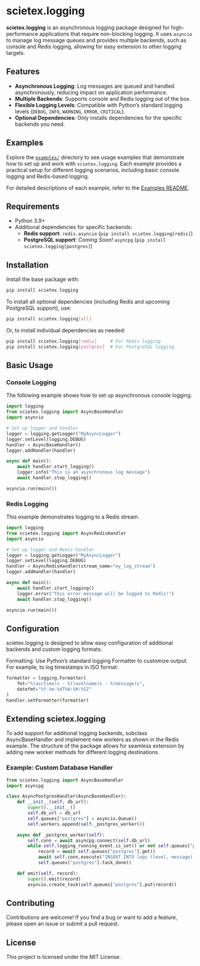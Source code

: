 # scietex.logging

**scietex.logging** is an asynchronous logging package designed for high-performance applications that require non-blocking logging. It uses `asyncio` to manage log message queues and provides multiple backends, such as console and Redis logging, allowing for easy extension to other logging targets.

## Features

- **Asynchronous Logging**: Log messages are queued and handled asynchronously, reducing impact on application performance.
- **Multiple Backends**: Supports console and Redis logging out of the box.
- **Flexible Logging Levels**: Compatible with Python’s standard logging levels (`DEBUG`, `INFO`, `WARNING`, `ERROR`, `CRITICAL`).
- **Optional Dependencies**: Only installs dependencies for the specific backends you need.

## Examples

Explore the [`examples/`](./examples) directory to see usage examples that demonstrate how to set up and work with `scietex.logging`. Each example provides a practical setup for different logging scenarios, including basic console logging and Redis-based logging.

For detailed descriptions of each example, refer to the [Examples README](./examples/README.md).

## Requirements

- Python 3.9+
- Additional dependencies for specific backends:
  - **Redis support**: `redis.asyncio` (`pip install scietex.logging[redis]`)
  - **PostgreSQL support**: *Coming Soon!* `asyncpg` (`pip install scietex.logging[postgres]`)

## Installation

Install the base package with:
```bash
pip install scietex.logging
```

To install all optional dependencies (including Redis and upcoming PostgreSQL support), use:
```bash
pip install scietex.logging[all]
```

Or, to install individual dependencies as needed:
```bash
pip install scietex.logging[redis]     # For Redis logging
pip install scietex.logging[postgres]  # For PostgreSQL logging
```

## Basic Usage

### Console Logging
The following example shows how to set up asynchronous console logging.

```python
import logging
from scietex.logging import AsyncBaseHandler
import asyncio

# Set up logger and handler
logger = logging.getLogger("MyAsyncLogger")
logger.setLevel(logging.DEBUG)
handler = AsyncBaseHandler()
logger.addHandler(handler)

async def main():
    await handler.start_logging()
    logger.info("This is an asynchronous log message")
    await handler.stop_logging()

asyncio.run(main())
```

### Redis Logging
This example demonstrates logging to a Redis stream.

```python
import logging
from scietex.logging import AsyncRedisHandler
import asyncio

# Set up logger and Redis handler
logger = logging.getLogger("MyAsyncLogger")
logger.setLevel(logging.DEBUG)
handler = AsyncRedisHandler(stream_name="my_log_stream")
logger.addHandler(handler)

async def main():
    await handler.start_logging()
    logger.error("This error message will be logged to Redis!")
    await handler.stop_logging()

asyncio.run(main())
```

## Configuration

scietex.logging is designed to allow easy configuration of additional backends and custom logging formats:

Formatting: Use Python’s standard logging Formatter to customize output. For example, to log timestamps in ISO format:

```python
formatter = logging.Formatter(
    fmt="%(asctime)s - %(levelname)s - %(message)s",
    datefmt="%Y-%m-%dT%H:%M:%SZ"
)
handler.setFormatter(formatter)
```

## Extending scietex.logging

To add support for additional logging backends, subclass AsyncBaseHandler and implement new workers as shown in the Redis example. The structure of the package allows for seamless extension by adding new worker methods for different logging destinations.

### Example: Custom Database Handler

```python
from scietex.logging import AsyncBaseHandler
import asyncpg

class AsyncPostgresHandler(AsyncBaseHandler):
    def __init__(self, db_url):
        super().__init__()
        self.db_url = db_url
        self.queues["postgres"] = asyncio.Queue()
        self.workers.append(self._postgres_worker())

    async def _postgres_worker(self):
        self.conn = await asyncpg.connect(self.db_url)
        while self.logging_running_event.is_set() or not self.queues["postgres"].empty():
            record = await self.queues["postgres"].get()
            await self.conn.execute("INSERT INTO logs (level, message) VALUES ($1, $2)", record.levelname, record.getMessage())
            self.queues["postgres"].task_done()

    def emit(self, record):
        super().emit(record)
        asyncio.create_task(self.queues["postgres"].put(record))
```

## Contributing

Contributions are welcome! If you find a bug or want to add a feature, please open an issue or submit a pull request.

## License

This project is licensed under the MIT License.
